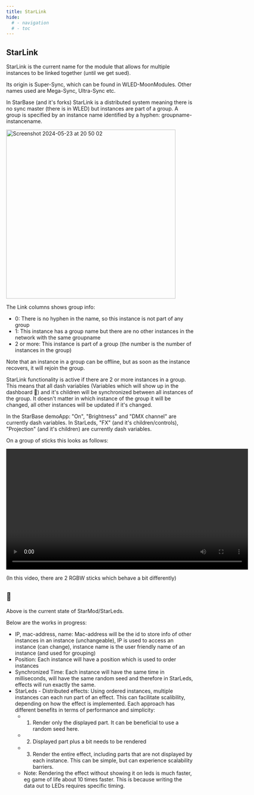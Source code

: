 ```yaml
---
title: StarLink
hide:
  # - navigation
  # - toc
---
```


## StarLink

StarLink is the current name for the module that allows for multiple instances to be linked together (until we get sued).

Its origin is Super-Sync, which can be found in WLED-MoonModules. Other names used are Mega-Sync, Ultra-Sync etc.

In StarBase (and it's forks) StarLink is a distributed system meaning there is no sync master (there is in WLED) but instances are part of a group. A group is specified by an instance name identified by a hyphen: groupname-instancename.

<img width="455" alt="Screenshot 2024-05-23 at 20 50 02" src="https://github.com/ewowi/StarDocs/assets/138451817/e3dbd019-6193-4081-aad1-63f178d396ac">

The Link columns shows group info:

* 0: There is no hyphen in the name, so this instance is not part of any group
* 1: This instance has a group name but there are no other instances in the network with the same groupname
* 2 or more: This instance is part of a group (the number is the number of instances in the group)

Note that an instance in a group can be offline, but as soon as the instance recovers, it will rejoin the group.

StarLink functionality is active if there are 2 or more instances in a group. This means that all dash variables (Variables which will show up in the dashboard 🚧) and it's children will be synchronized between all instances of the group. It doesn't matter in which instance of the group it will be changed, all other instances will be updated if it's changed.

In the StarBase demoApp: "On", "Brightness" and "DMX channel" are currently dash variables. In StarLeds, "FX" (and it's children/controls), "Projection" (and it's children) are currently dash variables.

On a group of sticks this looks as follows:

<video width="650" autoplay><source src="https://github.com/ewowi/StarDocs/assets/138451817/36d8a25d-c3cb-40d1-953a-330e06db9983" type="video/mp4"></video>

(In this video, there are 2 RGBW sticks which behave a bit differently)

## 🚧

Above is the current state of StarMod/StarLeds.

Below are the works in progress:

* IP, mac-address, name: Mac-address will be the id to store info of other instances in an instance (unchangeable), IP is used to access an instance (can change), instance name is the user friendly name of an instance (and used for grouping)
* Position: Each instance will have a position which is used to order instances
* Synchronized Time: Each instance will have the same time in milliseconds, will have the same random seed and therefore in StarLeds, effects will run exactly the same.
* StarLeds - Distributed effects: Using ordered instances, multiple instances can each run part of an effect. This can facilitate scalibility, depending on how the effect is implemented. Each approach has different benefits in terms of performance and simplicity:
    * 1. Render only the displayed part. It can be beneficial to use a random seed here.
    * 2. Displayed part plus a bit needs to be rendered
    * 3. Render the entire effect, including parts that are not displayed by each instance. This can be simple, but can experience scalability barriers.
    * Note: Rendering the effect without showing it on leds is much faster, eg game of life about 10 times faster. This is because writing the data out to LEDs requires specific timing.
